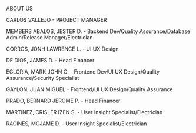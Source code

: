 ABOUT US 

CARLOS VALLEJO - PROJECT MANAGER


MEMBERS
ABALOS, JESTER D. - Backend Dev/Quality Assurance/Database Admin/Release Manager/Electrician

CORROS, JONH LAWRENCE L. - UI UX Design

DE DIOS, JAMES D. - Head Financer

EGLORIA, MARK JOHN C. - Frontend Dev/UI UX Design/Quality Assurance/Security Specialist

GAYLON, JUAN MIGUEL - Frontend/UI UX Design/Quality Assurance

PRADO, BERNARD JEROME P. - Head Financer

MARTINEZ, CRISLER IZEN S. - User Insight Specialist/Electrician 

RACINES, MCJAME D. - User Insight Specialist/Electrician

